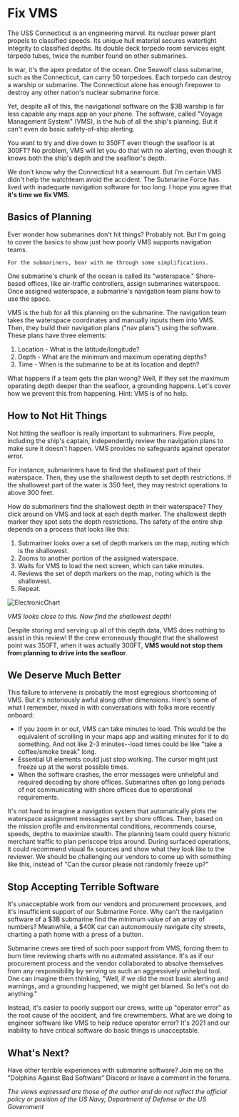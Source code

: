# Fix VMS

The USS Connecticut is an engineering marvel. Its nuclear power plant propels to classified speeds. Its unique hull material secures watertight integrity to classified depths. Its double deck torpedo room services eight torpedo tubes, twice the number found on other submarines. 

In war, it's the apex predator of the ocean. One Seawolf class submarine, such as the Connecticut, can carry 50 torpedoes. Each torpedo can destroy a warship or submarine. The Connecticut alone has enough firepower to destroy any other nation's nuclear submarine force.

Yet, despite all of this, the navigational software on the $3B warship is far less capable any maps app on your phone. The software, called "Voyage Management System" (VMS), is the hub of all the ship's planning. But it can't even do basic safety-of-ship alerting. 

You want to try and dive down to 350FT even though the seafloor is at 300FT? No problem, VMS will let you do that with no alerting, even though it knows both the ship's depth and the seafloor's depth.

We don't know why the Connecticut hit a seamount. But I'm certain VMS didn't help the watchteam avoid the accident. The Submarine Force has lived with inadequate navigation software for too long. I hope you agree that **it's time we fix VMS.**
## Basics of Planning
Ever wonder how submarines don't hit things? Probably not. But I'm going to cover the basics to show just how poorly VMS supports navigation teams.

```For the submariners, bear with me through some simplifications. ```

One submarine's chunk of the ocean is called its "waterspace." Shore-based offices, like air-traffic controllers, assign submarines waterspace. Once assigned waterspace, a submarine's navigation team plans how to use the space. 

VMS is the hub for all this planning on the submarine. The navigation team takes the waterspace coordinates and manually inputs them into VMS. Then, they build their navigation plans ("nav plans") using the software. These plans have three elements:

1. Location - What is the latitude/longitude?
2. Depth - What are the minimum and maximum operating depths?
3. Time - When is the submarine to be at its location and depth?

What happens if a team gets the plan wrong? Well, if they set the maximum operating depth deeper than the seafloor, a grounding happens. Let's cover how we prevent this from happening. Hint: VMS is of no help.
## How to Not Hit Things
Not hitting the seafloor is really important to submariners. Five people, including the ship's captain, independently review the navigation plans to make sure it doesn't happen. VMS provides no safeguards against operator error.

For instance, submariners have to find the shallowest part of their waterspace. Then, they use the shallowest depth to set depth restrictions. If the shallowest part of the water is 350 feet, they may restrict operations to above 300 feet. 

How do submariners find the shallowest depth in their waterspace? They click around on VMS and look at each depth marker. The shallowest depth marker they spot sets the depth restrictions. The safety of the entire ship depends on a process that looks like this:

1. Submariner looks over a set of depth markers on the map, noting which is the shallowest.
2. Zooms to another portion of the assigned waterspace.
3. Waits for VMS to load the next screen, which can take minutes.
4. Reviews the set of depth markers on the map, noting which is the shallowest.
5. Repeat.

![ElectronicChart](./image4_650.png)
<figcaption><i>VMS looks close to this. Now find the shallowest depth!</i></figcaption>

Despite storing and serving up all of this depth data, VMS does nothing to assist in this review! If the crew erroneously thought that the shallowest point was 350FT, when it was actually 300FT, **VMS would not stop them from planning to drive into the seafloor**. 

## We Deserve Much Better
This failure to intervene is probably the most egregious shortcoming of VMS. But it's notoriously awful along other dimensions. Here's some of what I remember, mixed in with conversations with folks more recently onboard:
* If you zoom in or out, VMS can take minutes to load. This would be the equivalent of scrolling in your maps app and waiting minutes for it to do something. And not like 2-3 minutes--load times could be like "take a coffee/smoke break" long. 
* Essential UI elements could just stop working. The cursor might just freeze up at the worst possible times. 
* When the software crashes, the error messages were unhelpful and required decoding by shore offices. Submarines often go long periods of not communicating with shore offices due to operational requirements.

It's not hard to imagine a navigation system that automatically plots the waterspace assignment messages sent by shore offices. Then, based on the mission profile and environmental conditions, recommends course, speeds, depths to maximize stealth. The planning team could query historic merchant traffic to plan periscope trips around. During surfaced operations, it could recommend visual fix sources and show what they look like to the reviewer. We should be challenging our vendors to come up with something like this, instead of "Can the cursor please not randomly freeze up?"

## Stop Accepting Terrible Software
It's unacceptable work from our vendors and procurement processes, and it's insufficient support of our Submarine Force. Why can't the navigation software of a $3B submarine find the minimum value of an array of numbers? Meanwhile, a $40K car can autonomously navigate city streets, charting a path home with a press of a button. 

Submarine crews are tired of such poor support from VMS, forcing them to burn time reviewing charts with no automated assistance. It's as if our procurement process and the vendor collaborated to absolve themselves from any responsibility by serving us such an aggressively unhelpul tool. One can imagine them thinking, "Well, if we did the most basic alerting and warnings, and a grounding happened, we might get blamed. So let's not do anything."

Instead, it's easier to poorly support our crews, write up "operator error" as the root cause of the accident, and fire crewmembers. What are we doing to engineer software like VMS to help reduce operator error? It's 2021 and our inability to have critical software do basic things is unacceptable. 

## What's Next?
Have other terrible experiences with submarine software? Join me on the "Dolphins Against Bad Software" Discord or leave a comment in the forums.

_The views expressed are those of the author and do not reflect the official policy or position of the US Navy, Department of Defense or the US Government_

